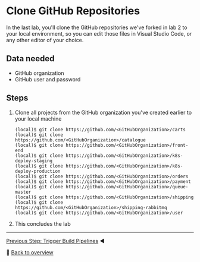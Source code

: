 # Clone GitHub Repositories

In the last lab, you'll clone the GitHub repositories we've forked in lab 2 to your local environment, so you can edit those files in Visual Studio Code, or any other editor of your choice.

## Data needed
* GitHub organization
* GitHub user and password

## Steps
1. Clone all projects from the GitHub organization you've created earlier to your local machine

    ```
    (local)$ git clone https://github.com/<GitHubOrganization>/carts
    (local)$ git clone https://github.com/<GitHubOrganization>/catalogue
    (local)$ git clone https://github.com/<GitHubOrganization>/front-end
    (local)$ git clone https://github.com/<GitHubOrganization>/k8s-deploy-staging
    (local)$ git clone https://github.com/<GitHubOrganization>/k8s-deploy-production
    (local)$ git clone https://github.com/<GitHubOrganization>/orders
    (local)$ git clone https://github.com/<GitHubOrganization>/payment
    (local)$ git clone https://github.com/<GitHubOrganization>/queue-master
    (local)$ git clone https://github.com/<GitHubOrganization>/shipping
    (local)$ git clone https://github.com/<GitHubOrganization>/shipping-rabbitmq
    (local)$ git clone https://github.com/<GitHubOrganization>/user
    ```

1. This concludes the lab

---

[Previous Step: Trigger Build Pipelines](../5_Trigger_Build_Pipelines) :arrow_backward:

:arrow_up_small: [Back to overview](../)
